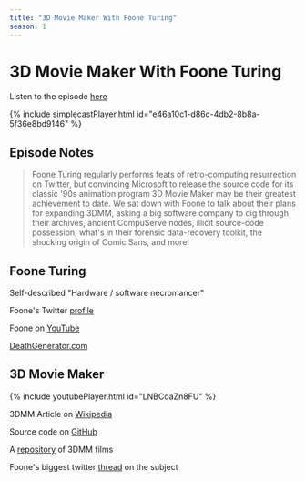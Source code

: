 ```yaml
---
title: "3D Movie Maker With Foone Turing"
season: 1
---
```

# 3D Movie Maker With Foone Turing

Listen to the episode [here](https://fosspod.content.town/episodes/3d-movie-maker-with-foone-turing)

{% include simplecastPlayer.html id="e46a10c1-d86c-4db2-8b8a-5f36e8bd9146" %}

## Episode Notes

> Foone Turing regularly performs feats of retro-computing resurrection on Twitter, but convincing Microsoft to release the source code for its classic '90s animation program 3D Movie Maker may be their greatest achievement to date. We sat down with Foone to talk about their plans for expanding 3DMM, asking a big software company to dig through their archives, ancient CompuServe nodes, illicit source-code possession, what's in their forensic data-recovery toolkit, the shocking origin of Comic Sans, and more!


## Foone Turing

Self-described "Hardware / software necromancer"

Foone's Twitter [profile](https://twitter.com/Foone)

Foone on [YouTube](https://www.youtube.com/c/FooneTuring)

[DeathGenerator.com](https://www.youtube.com/c/FooneTuring)

## 3D Movie Maker

{% include youtubePlayer.html id="LNBCoaZn8FU" %}

3DMM Article on [Wikipedia](https://en.wikipedia.org/wiki/3D_Movie_Maker)

Source code on [GitHub](https://github.com/microsoft/Microsoft-3D-Movie-Maker)

A [repository](https://3dmm.com/movies.php) of 3DMM films

Foone's biggest twitter [thread](https://twitter.com/Foone/status/1511808848729804803) on the subject